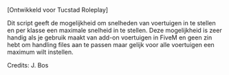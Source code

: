 [Ontwikkeld voor Tucstad Roleplay]

Dit script geeft de mogelijkheid om snelheden van voertuigen in te stellen en per klasse een maximale snelheid in te stellen.
Deze mogelijkheid is zeer handig als je gebruik maakt van add-on voertuigen in FiveM en geen zin hebt om handling files aan
te passen maar gelijk voor alle voertuigen een maximum wilt instellen.

Credits: J. Bos
